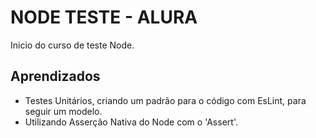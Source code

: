 
# NODE TESTE - ALURA

Inicio do curso de teste Node.


## Aprendizados

- Testes Unitários, criando um padrão para o código com EsLint, para seguir um modelo.
- Utilizando Asserção Nativa do Node com o 'Assert'.

